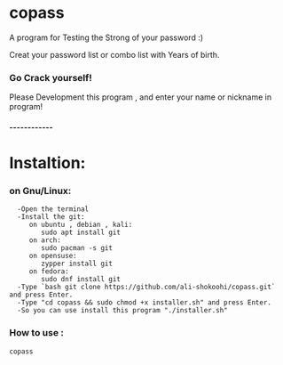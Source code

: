 # copass
A program for Testing the Strong of your password :)

Creat your password list or combo list with Years of birth.

### Go Crack yourself!

Please Development this program , and enter your name or nickname in program!
#### ------------

# Instaltion:

   ### on Gnu/Linux:
      -Open the terminal
      -Install the git:
         on ubuntu , debian , kali:
            sudo apt install git
         on arch:
            sudo pacman -s git
         on opensuse:
            zypper install git
         on fedora:
            sudo dnf install git 
      -Type `bash git clone https://github.com/ali-shokoohi/copass.git` and press Enter.
      -Type "cd copass && sudo chmod +x installer.sh" and press Enter.
      -So you can use install this program "./installer.sh"
### How to use : 
```bash
copass
```
    
